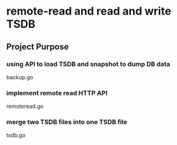 # remote-read and read and write TSDB 
## Project Purpose
### using API to load TSDB and snapshot to dump DB data
   backup.go
### implement remote read HTTP API
   remoteread.go
### merge two TSDB files into one TSDB file
   tsdb.go
